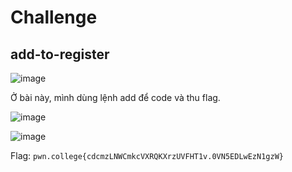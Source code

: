 # Challenge
## add-to-register

![image](https://github.com/user-attachments/assets/783fc3ca-6333-49be-8daa-ee4334d2a6c9)

Ở bài này, mình dùng lệnh add để code và thu flag. 

![image](https://github.com/user-attachments/assets/796d152d-a1c7-4b8e-bbc4-c6b15102d86f)

![image](https://github.com/user-attachments/assets/65d759ae-14c1-4e55-ae6c-f115133f309d)

Flag: `pwn.college{cdcmzLNWCmkcVXRQKXrzUVFHT1v.0VN5EDLwEzN1gzW}`
